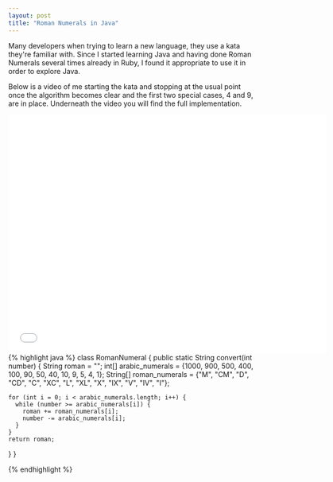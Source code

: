 ```yaml
---
layout: post
title: "Roman Numerals in Java"
---
```


Many developers when trying to learn a new language, they use a kata they're familiar with. Since I started learning Java and having done Roman Numerals several times already in Ruby, I found it appropriate to use it in order to explore Java.

Below is a video of me starting the kata and stopping at the usual point once the algorithm becomes clear and the first two special cases, 4 and 9, are in place. Underneath the video you will find the full implementation.

<iframe width="640" height="480" src="//www.youtube.com/embed/HEh2NNuF-oE" frameborder="0" allowfullscreen></iframe>

<br/>
{% highlight java %}
class RomanNumeral {
  public static String convert(int number) {
    String roman = "";
    int[] arabic_numerals   = {1000, 900, 500, 400, 100, 90, 50, 40, 10, 9, 5, 4, 1};
    String[] roman_numerals = {"M", "CM", "D", "CD", "C", "XC", "L", "XL", "X", "IX", "V", "IV", "I"};

    for (int i = 0; i < arabic_numerals.length; i++) {
      while (number >= arabic_numerals[i]) {
        roman += roman_numerals[i];
        number -= arabic_numerals[i];
      }
    }
    return roman;
  }
}

{% endhighlight %}
